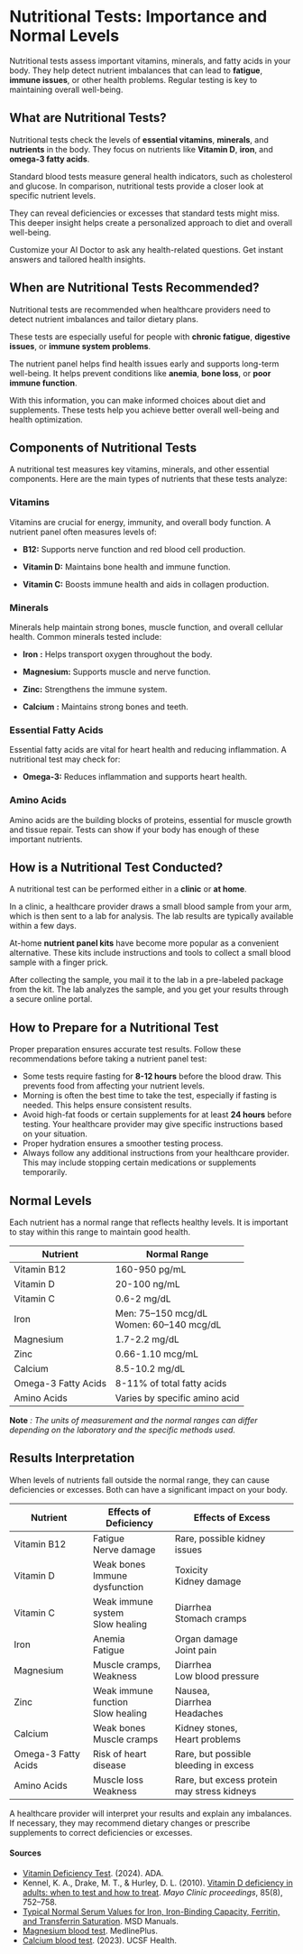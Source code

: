 # Nutritional Tests: Importance and Normal Levels

Nutritional tests assess important vitamins, minerals, and fatty acids in your body. They help detect nutrient imbalances that can lead to **fatigue**, **immune issues**, or other health problems. Regular testing is key to maintaining overall well-being.

## What are Nutritional Tests?

Nutritional tests check the levels of **essential vitamins**, **minerals**, and **nutrients** in the body. They focus on nutrients like **Vitamin D**, **iron**, and **omega-3 fatty acids**.

Standard blood tests measure general health indicators, such as cholesterol and glucose. In comparison, nutritional tests provide a closer look at specific nutrient levels.

They can reveal deficiencies or excesses that standard tests might miss. This deeper insight helps create a personalized approach to diet and overall well-being.

Customize your AI Doctor to ask any health-related questions. Get instant answers and tailored health insights.

## When are Nutritional Tests Recommended?

Nutritional tests are recommended when healthcare providers need to detect nutrient imbalances and tailor dietary plans.

These tests are especially useful for people with **chronic fatigue**, **digestive issues**, or **immune system problems**.

The nutrient panel helps find health issues early and supports long-term well-being. It helps prevent conditions like **anemia**, **bone loss**, or **poor immune function**.

With this information, you can make informed choices about diet and supplements. These tests help you achieve better overall well-being and health optimization.

## Components of Nutritional Tests

A nutritional test measures key vitamins, minerals, and other essential components. Here are the main types of nutrients that these tests analyze:

### Vitamins

Vitamins are crucial for energy, immunity, and overall body function. A nutrient panel often measures levels of:

- **B12:** Supports nerve function and red blood cell production.

- **Vitamin D:** Maintains bone health and immune function.

- **Vitamin C:** Boosts immune health and aids in collagen production.

### Minerals

Minerals help maintain strong bones, muscle function, and overall cellular health. Common minerals tested include:

- **Iron** **:** Helps transport oxygen throughout the body.

- **Magnesium:** Supports muscle and nerve function.

- **Zinc:** Strengthens the immune system.

- **Calcium** **:** Maintains strong bones and teeth.

### Essential Fatty Acids

Essential fatty acids are vital for heart health and reducing inflammation. A nutritional test may check for:

- **Omega-3:** Reduces inflammation and supports heart health.

### Amino Acids

Amino acids are the building blocks of proteins, essential for muscle growth and tissue repair. Tests can show if your body has enough of these important nutrients.

## How is a Nutritional Test Conducted?

A nutritional test can be performed either in a **clinic** or **at home**.

In a clinic, a healthcare provider draws a small blood sample from your arm, which is then sent to a lab for analysis. The lab results are typically available within a few days.

At-home **nutrient panel kits** have become more popular as a convenient alternative. These kits include instructions and tools to collect a small blood sample with a finger prick.

After collecting the sample, you mail it to the lab in a pre-labeled package from the kit. The lab analyzes the sample, and you get your results through a secure online portal.

## How to Prepare for a Nutritional Test

Proper preparation ensures accurate test results. Follow these recommendations before taking a nutrient panel test:

- Some tests require fasting for **8-12 hours** before the blood draw. This prevents food from affecting your nutrient levels.
- Morning is often the best time to take the test, especially if fasting is needed. This helps ensure consistent results.
- Avoid high-fat foods or certain supplements for at least **24 hours** before testing. Your healthcare provider may give specific instructions based on your situation.
- Proper hydration ensures a smoother testing process.
- Always follow any additional instructions from your healthcare provider. This may include stopping certain medications or supplements temporarily.

## Normal Levels

Each nutrient has a normal range that reflects healthy levels. It is important to stay within this range to maintain good health.

| Nutrient | Normal Range |
| --- | --- |
| Vitamin B12 | 160-950 pg/mL |
| Vitamin D | 20-100 ng/mL |
| Vitamin C | 0.6-2 mg/dL |
| Iron | Men: 75–150 mcg/dL<br> Women: 60–140 mcg/dL |
| Magnesium | 1.7-2.2 mg/dL |
| Zinc | 0.66-1.10 mcg/mL |
| Calcium | 8.5-10.2 mg/dL |
| Omega-3 Fatty Acids | 8-11% of total fatty acids |
| Amino Acids | Varies by specific amino acid |

**Note** _: The units of measurement and the normal ranges can differ depending on the laboratory and the specific methods used._

## Results Interpretation

When levels of nutrients fall outside the normal range, they can cause deficiencies or excesses. Both can have a significant impact on your body.

| Nutrient | Effects of Deficiency | Effects of Excess |
| --- | --- | --- |
| Vitamin B12 | Fatigue<br> Nerve damage | Rare, possible kidney issues |
| Vitamin D | Weak bones<br> Immune dysfunction | Toxicity<br> Kidney damage |
| Vitamin C | Weak immune system<br> Slow healing | Diarrhea<br> Stomach cramps |
| Iron | Anemia<br> Fatigue | Organ damage<br> Joint pain |
| Magnesium | Muscle cramps,<br> Weakness | Diarrhea<br> Low blood pressure |
| Zinc | Weak immune function<br> Slow healing | Nausea,<br> Diarrhea<br> Headaches |
| Calcium | Weak bones<br> Muscle cramps | Kidney stones,<br> Heart problems |
| Omega-3 Fatty Acids | Risk of heart disease | Rare, but possible bleeding in excess |
| Amino Acids | Muscle loss<br> Weakness | Rare, but excess protein may stress kidneys |

A healthcare provider will interpret your results and explain any imbalances. If necessary, they may recommend dietary changes or prescribe supplements to correct deficiencies or excesses.

#### Sources

- [Vitamin Deficiency Test](https://ada.com/micronutrients/vitamin-deficiency-test/). (2024). ADA.
- Kennel, K. A., Drake, M. T., & Hurley, D. L. (2010). [Vitamin D deficiency in adults: when to test and how to treat](https://www.ncbi.nlm.nih.gov/pmc/articles/PMC2912737/). _Mayo Clinic proceedings_, 85(8), 752–758.
- [Typical Normal Serum Values for Iron, Iron-Binding Capacity, Ferritin, and Transferrin Saturation](https://www.msdmanuals.com/professional/multimedia/table/typical-normal-serum-values-for-iron-iron-binding-capacity-ferritin-and-transferrin-saturation). MSD Manuals.
- [Magnesium blood test](https://medlineplus.gov/ency/article/003487.htm#:~:text=The%20normal%20range%20for%20blood,of%20your%20specific%20test%20results.). MedlinePlus.
- [Calcium blood test](https://www.ucsfhealth.org/medical-tests/calcium-blood-test#:~:text=Normal%20values%20range%20from%208.5,or%20may%20test%20different%20specimens.). (2023). UCSF Health.
